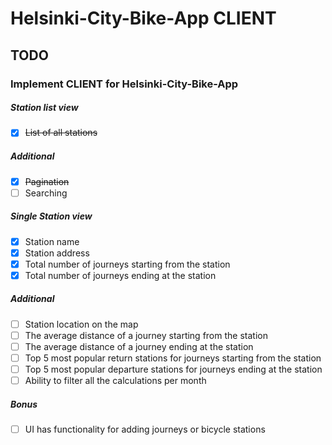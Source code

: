 # Helsinki-City-Bike-App CLIENT

## TODO

### Implement CLIENT for Helsinki-City-Bike-App

##### Station list view

- [x] ~~List of all stations~~

##### Additional

- [x] ~~Pagination~~
- [ ] Searching

##### Single Station view

- [x] Station name
- [x] Station address
- [x] Total number of journeys starting from the station
- [x] Total number of journeys ending at the station

##### Additional

- [ ] Station location on the map
- [ ] The average distance of a journey starting from the station
- [ ] The average distance of a journey ending at the station
- [ ] Top 5 most popular return stations for journeys starting from the station
- [ ] Top 5 most popular departure stations for journeys ending at the station
- [ ] Ability to filter all the calculations per month

##### Bonus

- [ ] UI has functionality for adding journeys or bicycle stations
